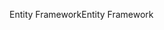 <span data-ttu-id="d28a0-101">Entity Framework</span><span class="sxs-lookup"><span data-stu-id="d28a0-101">Entity Framework</span></span>